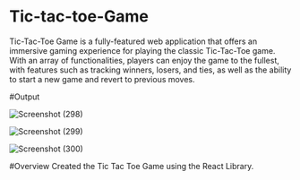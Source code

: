 # Tic-tac-toe-Game
Tic-Tac-Toe Game is a fully-featured web application that offers an immersive gaming experience for playing the classic Tic-Tac-Toe game. With an array of functionalities, players can enjoy the game to the fullest, with features such as tracking winners, losers, and ties, as well as the ability to start a new game and revert to previous moves.

#Output

![Screenshot (298)](https://github.com/Aditya-1510/Tic-tac-toe-Game/assets/112757099/e3520615-78be-4dc3-9a8d-342ffd7729cb)

![Screenshot (299)](https://github.com/Aditya-1510/Tic-tac-toe-Game/assets/112757099/07c1a273-4949-4485-9580-e57b6af2ecd2)



![Screenshot (300)](https://github.com/Aditya-1510/Tic-tac-toe-Game/assets/112757099/b8aa989b-a04f-4a75-bc41-2430178f1ec0)

#Overview
Created the Tic Tac Toe Game using the React Library.
